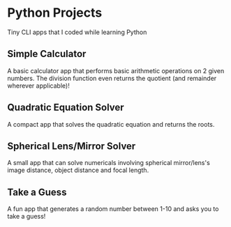 # Python Projects

Tiny CLI apps that I coded while learning Python

## Simple Calculator
A basic calculator app that performs basic arithmetic operations on 2 given numbers. The division function even returns the quotient (and remainder wherever applicable)!

## Quadratic Equation Solver
A compact app that solves the quadratic equation and returns the roots.

## Spherical Lens/Mirror Solver
A small app that can solve numericals involving spherical mirror/lens's image distance, object distance and focal length.

## Take a Guess
A fun app that generates a random number between 1-10 and asks you to take a guess!
